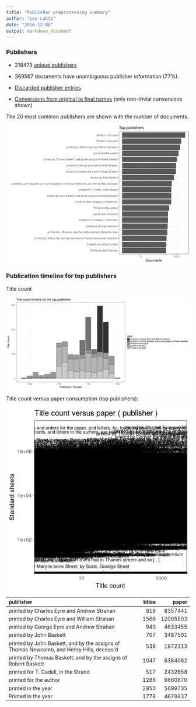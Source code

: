 ```yaml
---
title: "Publisher preprocessing summary"
author: "Leo Lahti"
date: "2016-12-08"
output: markdown_document
---
```



### Publishers

 * 218473 [unique publishers](output.tables/publisher_accepted.csv)

 * 369567 documents have unambiguous publisher information (77%). 

 * [Discarded publisher entries](output.tables/publisher_discarded.csv)

 * [Conversions from original to final names](output.tables/publisher_conversion_nontrivial.csv) (only non-trivial conversions shown)


The 20 most common publishers are shown with the number of documents. 

![plot of chunk summarypublisher2](figure/summarypublisher2-1.png)

### Publication timeline for top publishers

Title count

![plot of chunk summaryTop10pubtimeline](figure/summaryTop10pubtimeline-1.png)



Title count versus paper consumption (top publishers):

![plot of chunk publishertitlespapers](figure/publishertitlespapers-1.png)

|publisher                                                                                | titles|    paper|
|:----------------------------------------------------------------------------------------|------:|--------:|
|printed by Charles Eyre and Andrew Strahan                                               |    918|  8357441|
|printed by Charles Eyre and William Strahan                                              |   1566| 12005503|
|printed by George Eyre and Andrew Strahan                                                |    940|  4633455|
|printed by John Baskett                                                                  |    707|  3487501|
|printed by John Baskett, and by the assigns of Thomas Newcomb, and Henry Hills, deceas'd |    538|  1972313|
|printed by Thomas Baskett; and by the assigns of Robert Baskett                          |   1047|  6384062|
|printed for T. Cadell, in the Strand                                                     |    517|  2432658|
|printed for the author                                                                   |   1286|  6660670|
|printed in the year                                                                      |   2950|  5699735|
|Printed in the year                                                                      |   1778|  4679837|


